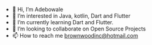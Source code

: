 - 👋 Hi, I’m Adebowale
- 👀 I’m interested in Java, kotlin, Dart and Flutter
- 🌱 I’m currently learning Dart and Flutter.
- 💞️ I’m looking to collaborate on Open Source Projects
- 📫 How to reach me brownwoodinc@hotmail.com

<!---
brownwood/brownwood is a ✨ special ✨ repository because its `README.md` (this file) appears on your GitHub profile.
You can click the Preview link to take a look at your changes.
--->
